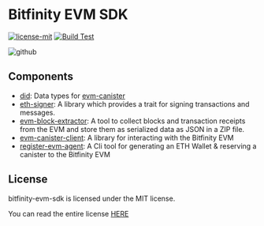 # Bitfinity EVM SDK

[![license-mit](https://img.shields.io/badge/License-MIT-teal.svg)](https://opensource.org/licenses/MIT)
[![Build Test](https://github.com/bitfinity-network/bitfinity-evm-sdk/actions/workflows/build-test.yml/badge.svg)](https://github.com/bitfinity-network/bitfinity-evm-sdk/actions/workflows/build-test.yml)

![github](https://github.com/bitfinity-network/bitfinity-evm-sdk/assets/25309184/4775bc4b-1033-4528-ab4b-64ed05b6dcbf)

## Components

- [did](./src/did): Data types for [evm-canister](https://github.com/bitfinity-network/evm-canister)
- [eth-signer](./src/eth-signer/): A library which provides a trait for signing transactions and messages.
- [evm-block-extractor](./src/evm-block-extractor/): A tool to collect blocks and transaction receipts from the EVM and store them as serialized data as JSON in a ZIP file.
- [evm-canister-client](./src/evm-canister-client/): A library for interacting with the Bitfinity EVM
- [register-evm-agent](./src/register-evm-agent/src/register_evm_agent/): A Cli tool for generating an ETH Wallet & reserving a canister to the Bitfinity EVM

## License

bitfinity-evm-sdk is licensed under the MIT license.

You can read the entire license [HERE](./LICENSE)

